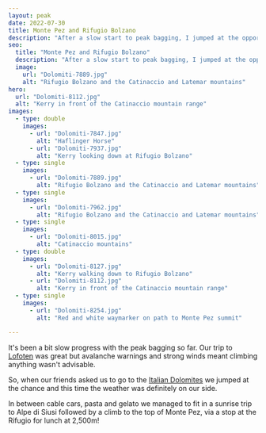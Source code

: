 ```yaml
---
layout: peak
date: 2022-07-30
title: Monte Pez and Rifugio Bolzano
description: "After a slow start to peak bagging, I jumped at the opportunity to climb a mountain on holiday in Italy. And a mountain with the promise of lunch at the top is a big win!"
seo:
  title: "Monte Pez and Rifugio Bolzano"
  description: "After a slow start to peak bagging, I jumped at the opportunity to climb a mountain on holiday in Italy."
  image:
    url: "Dolomiti-7889.jpg"
    alt: "Rifugio Bolzano and the Catinaccio and Latemar mountains"
hero:
  url: "Dolomiti-8112.jpg"
  alt: "Kerry in front of the Catinaccio mountain range"
images:
  - type: double
    images:
      - url: "Dolomiti-7847.jpg"
        alt: "Haflinger Horse"
      - url: "Dolomiti-7937.jpg"
        alt: "Kerry looking down at Rifugio Bolzano"
  - type: single
    images:
      - url: "Dolomiti-7889.jpg"
        alt: "Rifugio Bolzano and the Catinaccio and Latemar mountains"
  - type: single
    images:
      - url: "Dolomiti-7962.jpg"
        alt: "Rifugio Bolzano and the Catinaccio and Latemar mountains"
  - type: single
    images:
      - url: "Dolomiti-8015.jpg"
        alt: "Catinaccio mountains"
  - type: double
    images:
      - url: "Dolomiti-8127.jpg"
        alt: "Kerry walking down to Rifugio Bolzano"
      - url: "Dolomiti-8112.jpg"
        alt: "Kerry in front of the Catinaccio mountain range"
  - type: single
    images:
      - url: "Dolomiti-8254.jpg"
        alt: "Red and white waymarker on path to Monte Pez summit"

---
```


It's been a bit slow progress with the peak bagging so far. Our trip to [Lofoten](/photography/lofoten) was great but avalanche warnings and strong winds meant climbing anything wasn't advisable.

So, when our friends asked us to go to the [Italian Dolomites](/photography/dolomites) we jumped at the chance and this time the weather was definitely on our side.

In between cable cars, pasta and gelato we managed to fit in a sunrise trip to Alpe di Siusi followed by a climb to the top of Monte Pez, via a stop at the Rifugio for lunch at 2,500m!